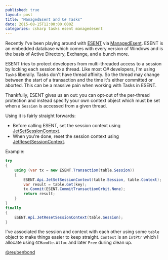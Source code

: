 ```yaml
---
published: true
layout: post
title: "ManagedEsent and C# Tasks"
date: 2015-08-15T12:00:00.000Z
categories: csharp tasks esent managedesent
---
```




Recently I've been playing around with [ESENT](https://en.wikipedia.org/wiki/Extensible_Storage_Engine) via [ManagedEsent](https://managedesent.codeplex.com/).
ESENT is an embedded database which comes with every version of Windows and is the basis of Active Directory, Exchange, and a bunch more.

ESENT tries to protect developers from multi-threaded access to a session by locking each session to a thread. Like most C# developers, I'm using `Task`s liberally. Tasks don't have thread affinity. So the thread may change between the start of a transaction and the time it's either committed or aborted. This can be a massive pain when working with Tasks in ESENT.

Thankfully, ESENT gives us an out: you can opt-out of the per-thread protection and instead specify your own context object which must be set when a `Session` is accessed from a given thread.

Using it is fairly straight forwards:
* Before calling ESENT, set the session context using [JetSetSessionContext](https://msdn.microsoft.com/en-us/library/microsoft.isam.esent.interop.api.jetsetsessioncontext.aspx).
* When you're done, reset the session context using [JetResetSessionContext](https://msdn.microsoft.com/en-us/library/microsoft.isam.esent.interop.api.jetresetsessioncontext.aspx).

Example:

``` c#
try
{
    using (var tx = new ESENT.Transaction(table.Session))
    {
        ESENT.Api.JetSetSessionContext(table.Session, table.Context);
        var result = table.Get(key);
        tx.Commit(ESENT.CommitTransactionGrbit.None);
        return result;
    }
}
finally
{
    ESENT.Api.JetResetSessionContext(table.Session);
}
```

I've associated the session and context with each other using some `table` object to make things easier to keep straight.
`Context` is an `IntPtr` which I allocate using `GCHandle.Alloc` and later `Free` during clean up.

[@reubenbond](https://twitter.com/reubenbond)

